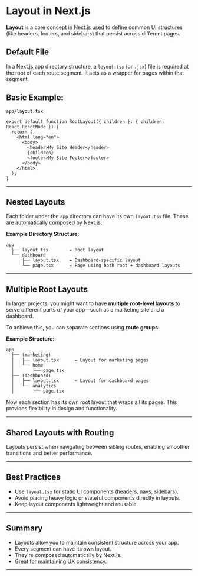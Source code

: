 # Layout in Next.js

**Layout** is a core concept in Next.js used to define common UI structures (like headers, footers, and sidebars) that persist across different pages.

## Default File
In a Next.js app directory structure, a `layout.tsx` (or `.jsx`) file is required at the root of each route segment. It acts as a wrapper for pages within that segment.

## Basic Example:
**`app/layout.tsx`**
```tsx
export default function RootLayout({ children }: { children: React.ReactNode }) {
  return (
    <html lang="en">
      <body>
        <header>My Site Header</header>
        {children}
        <footer>My Site Footer</footer>
      </body>
    </html>
  );
}
```

---

## Nested Layouts
Each folder under the `app` directory can have its own `layout.tsx` file. These are automatically composed by Next.js.

**Example Directory Structure:**
```plaintext
app
  ├── layout.tsx        ← Root layout
  └── dashboard
      ├── layout.tsx    ← Dashboard-specific layout
      └── page.tsx      ← Page using both root + dashboard layouts
```

---

## Multiple Root Layouts

In larger projects, you might want to have **multiple root-level layouts** to serve different parts of your app—such as a marketing site and a dashboard.

To achieve this, you can separate sections using **route groups**:

**Example Structure:**
```plaintext
app
  ├── (marketing)
  │   ├── layout.tsx      ← Layout for marketing pages
  │   └── home
  │       └── page.tsx
  ├── (dashboard)
  │   ├── layout.tsx      ← Layout for dashboard pages
  │   └── analytics
  │       └── page.tsx
```

Now each section has its own root layout that wraps all its pages. This provides flexibility in design and functionality.

---

## Shared Layouts with Routing
Layouts persist when navigating between sibling routes, enabling smoother transitions and better performance.

---

## Best Practices
- Use `layout.tsx` for static UI components (headers, navs, sidebars).
- Avoid placing heavy logic or stateful components directly in layouts.
- Keep layout components lightweight and reusable.

---

## Summary
- Layouts allow you to maintain consistent structure across your app.
- Every segment can have its own layout.
- They're composed automatically by Next.js.
- Great for maintaining UX consistency.

---